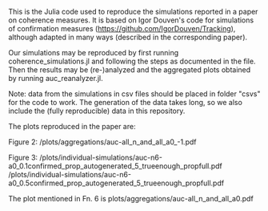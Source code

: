 This is the Julia code used to reproduce the simulations reported in a paper on coherence measures. It is based on Igor Douven's code for simulations of confirmation measures (https://github.com/IgorDouven/Tracking), although adapted in many ways (described in the corresponding paper).

Our simulations may be reproduced by first running coherence_simulations.jl and following the steps as documented in the file.
Then the results may be (re-)analyzed and the aggregated plots obtained by running auc_reanalyzer.jl.

Note: data from the simulations in csv files should be placed in folder "csvs" for the code to work. The generation of the data takes long, so we also include the (fully reproducible) data in this repository.

The plots reproduced in the paper are:

Figure 2:
/plots/aggregations/auc-all_n_and_all_a0_-1.pdf

Figure 3:
/plots/individual-simulations/auc-n6-a0_0.1confirmed_prop_autogenerated_5_trueenough_propfull.pdf 
/plots/individual-simulations/auc-n6-a0_0.5confirmed_prop_autogenerated_5_trueenough_propfull.pdf

The plot mentioned in Fn. 6 is plots/aggregations/auc-all_n_and_all_a0.pdf
